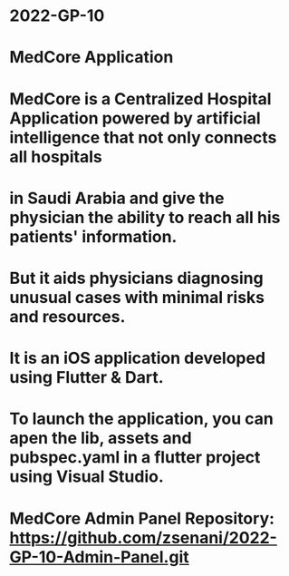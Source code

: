 # 2022-GP-10

# MedCore Application

# MedCore is a Centralized Hospital Application powered by artificial intelligence that not only connects all hospitals
# in Saudi Arabia and give the physician the ability to reach all his patients' information. 
# But it aids physicians diagnosing unusual cases with minimal risks and resources.

# It is an iOS application developed using Flutter & Dart.

# To launch the application, you can apen the lib, assets and pubspec.yaml in a flutter project using Visual Studio.

# MedCore Admin Panel Repository: https://github.com/zsenani/2022-GP-10-Admin-Panel.git
